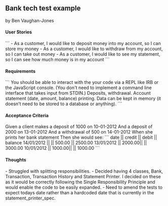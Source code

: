 <h2>Bank tech test example</h2>
by Ben Vaughan-Jones

<h4>User Stories</h4>
```
- As a customer, I would like to deposit money into my account, so I can store my money
- As a customer, I would like to withdraw from my account, so I can take out money
- As a customer, I would like to see my statement, so I can see how much money is in my account
```

<h4>Requirements</h4>
```
You should be able to interact with the your code via a REPL like IRB or the JavaScript console. (You don't need to implement a command line interface that takes input from STDIN.)
Deposits, withdrawal.
Account statement (date, amount, balance) printing.
Data can be kept in memory (it doesn't need to be stored to a database or anything).
```

<h4>Acceptance Criteria</h4>
Given a client makes a deposit of 1000 on 10-01-2012 And a deposit of 2000 on 13-01-2012 And a withdrawal of 500 on 14-01-2012 When she prints her bank statement Then she would see:
```
date       || credit || debit   || balance
14/01/2012 ||        || 500.00  || 2500.00
13/01/2012 || 2000.00||         || 3000.00
10/01/2012 || 1000.00||         || 1000.00
```

<h4>Thoughts</h4>
- Struggled with splitting responsibilities.
- Decided having 4 classes, Bank, Transaction, Transaction History and Statement Printer. I decided on these as it would be correctly following the Single Responsibility Principle and would enable the code to be easily expanded.
- Need to amend the tests to expect todays date rather than a hardcoded date that is currently in the statement_printer_spec.
